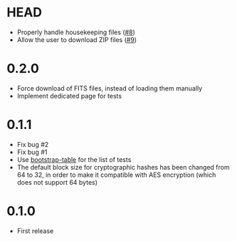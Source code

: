 # HEAD

- Properly handle housekeeping files ([#8](https://github.com/ziotom78/qutedb/pull/8))
- Allow the user to download ZIP files ([#9](https://github.com/ziotom78/qutedb/pull/9))

# 0.2.0

- Force download of FITS files, instead of loading them manually
- Implement dedicated page for tests

# 0.1.1

- Fix bug #2
- Fix bug #1
- Use [bootstrap-table](https://bootstrap-table.com/) for the list of tests
- The default block size for cryptographic hashes has been changed from 64 to 32, in
  order to make it compatible with AES encryption (which does not support 64 bytes)

# 0.1.0

- First release
